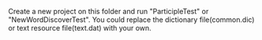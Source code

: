 Create a new project on this folder and run "ParticipleTest" or "NewWordDiscoverTest". 
You could replace the dictionary file(common.dic) or text resource file(text.dat) with your own.
